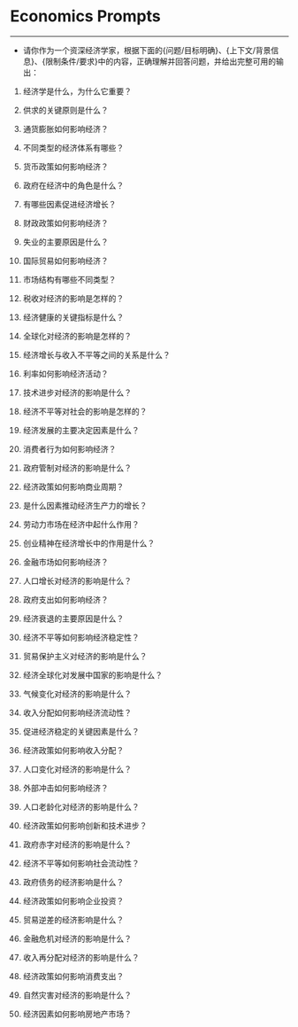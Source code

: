 # Economics Prompts
---
- 请你作为一个资深经济学家，根据下面的{问题/目标明确}、{上下文/背景信息}、{限制条件/要求}中的内容，正确理解并回答问题，并给出完整可用的输出：

1. 经济学是什么，为什么它重要？
2. 供求的关键原则是什么？
3. 通货膨胀如何影响经济？
4. 不同类型的经济体系有哪些？
5. 货币政策如何影响经济？
6. 政府在经济中的角色是什么？
7. 有哪些因素促进经济增长？
8. 财政政策如何影响经济？
9. 失业的主要原因是什么？
10. 国际贸易如何影响经济？
11. 市场结构有哪些不同类型？
12. 税收对经济的影响是怎样的？
13. 经济健康的关键指标是什么？
14. 全球化对经济的影响是怎样的？
15. 经济增长与收入不平等之间的关系是什么？
16. 利率如何影响经济活动？
17. 技术进步对经济的影响是什么？
18. 经济不平等对社会的影响是怎样的？

19. 经济发展的主要决定因素是什么？
20. 消费者行为如何影响经济？
21. 政府管制对经济的影响是什么？
22. 经济政策如何影响商业周期？
23. 是什么因素推动经济生产力的增长？
24. 劳动力市场在经济中起什么作用？
25. 创业精神在经济增长中的作用是什么？
26. 金融市场如何影响经济？
27. 人口增长对经济的影响是什么？
28. 政府支出如何影响经济？
29. 经济衰退的主要原因是什么？
30. 经济不平等如何影响经济稳定性？
31. 贸易保护主义对经济的影响是什么？
32. 经济全球化对发展中国家的影响是什么？
33. 气候变化对经济的影响是什么？
34. 收入分配如何影响经济流动性？
35. 促进经济稳定的关键因素是什么？
36. 经济政策如何影响收入分配？
37. 人口变化对经济的影响是什么？
38. 外部冲击如何影响经济？

39. 人口老龄化对经济的影响是什么？
40. 经济政策如何影响创新和技术进步？
41. 政府赤字对经济的影响是什么？
42. 经济不平等如何影响社会流动性？
43. 政府债务的经济影响是什么？
44. 经济政策如何影响企业投资？
45. 贸易逆差的经济影响是什么？
46. 金融危机对经济的影响是什么？
47. 收入再分配对经济的影响是什么？
48. 经济政策如何影响消费支出？
49. 自然灾害对经济的影响是什么？
50. 经济因素如何影响房地产市场？
